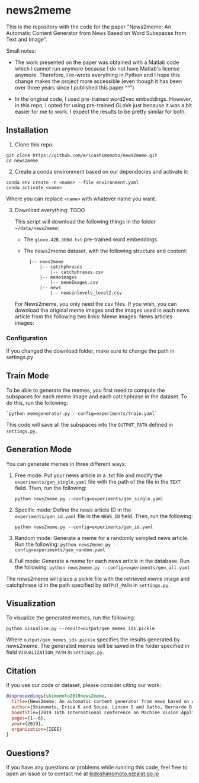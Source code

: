 # news2meme

This is the repository with the code for the paper "News2meme: An Automatic Content Generator from News Based on Word Subspaces from Text and Image".

Small notes:
- The work presented on the paper was obtained with a Matlab code which I cannot run anymore because I do not have Matlab's license anymore. Therefore, I re-wrote everything in Python and I hope this change makes the project more accessible (even though it has been over three years since I published this paper ^^")

- In the original code, I used pre-trained word2vec embeddings. However, in this repo, I opted for using pre-trained GLoVe just because it was a bit easier for me to work. I expect the results to be pretty similar for both.

## Installation

1. Clone this repo:
```
git clone https://github.com/ericashimomoto/news2meme.git
cd news2meme
```

2. Create a conda environment based on our dependecies and activate it:
```
conda env create -n <name> --file environment.yaml
conda activate <name>
```

Where you can replace `<name>` with whatever name you want.

3. Download everything: TODO

    This script will download the following things in the folder `~/data/news2meme`:
    - The `glove.42B.300d.txt` pre-trained word embeddings.
    - The news2meme dataset, with the following structure and content:
    
            |-- news2meme
                |-- catchphrases
                    |-- catchphrases.csv
                |-- memeimages
                    |-- memeImages.csv
                |-- news
                    |-- newsinlevels_level2.csv
    
    For News2meme, you only need the csv files. If you wish, you can download the original meme images and the images used in each news article from the following two links:
        Meme images:
        News articles images:

### Configuration

If you changed the download folder, make sure to change the path in settings.py

## Train Mode

To be able to generate the memes, you first need to compute the subspaces for each meme image and each catchphrase in the dataset. To do this, run the following:

    `python memegenerator.py --config=experiments/train.yaml`

This code will save all the subspaces into the `OUTPUT_PATH` defined in `settings.py`.

## Generation Mode

You can generate memes in three different ways:

1. Free mode: Put your news article in a .txt file and modify the `experiments/gen_single.yaml` file with the path of the file in the `TEXT` field. Then, run the following:

    `python news2meme.py --config=experiments/gen_single.yaml`

2. Specific mode: Define the news article ID in the `experiments/gen_id.yaml` file in the `NEWS_ID` field. Then, run the following:

    `python news2meme.py --config=experiments/gen_id.yaml`
    
3. Random mode: Generate a meme for a randomly sampled news article. Run the following:
    `python news2meme.py --config=experiments/gen_random.yaml`
    
4. Full mode: Generate a meme for each news article in the database. Run the following:
    `python news2meme.py --config=experiments/gen_all.yaml`

The news2meme will place a pickle file with the retrieved meme image and catchphrase id in the path specified by `OUTPUT_PATH` in `settings.py`.

## Visualization

To visualize the generated memes, run the following:

`python visualize.py --result=output/gen_memes_ids.pickle`

Where `output/gen_memes_ids.pickle` specifies the results generated by news2meme. The generated memes will be saved in the folder specified in field `VISUALIZATION_PATH` in `settings.py`.

## Citation

If you use our code or dataset, please consider citing our work:

```bibtex
@inproceedings{shimomoto2019news2meme,
  title={News2meme: An automatic content generator from news based on word subspaces from text and image},
  author={Shimomoto, Erica K and Souza, Lincon S and Gatto, Bernardo B and Fukui, Kazuhiro},
  booktitle={2019 16th International Conference on Machine Vision Applications (MVA)},
  pages={1--6},
  year={2019},
  organization={IEEE}
} 
```

## Questions?

If you have any questions or problems while running this code, feel free to open an issue or to contact me at kidoshimomoto.e@aist.go.jp
